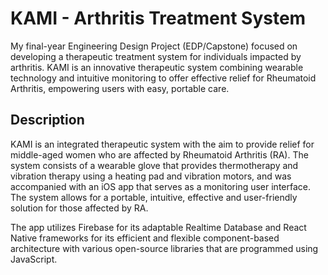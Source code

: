 # KAMI - Arthritis Treatment System 
My final-year Engineering Design Project (EDP/Capstone) focused on developing a therapeutic treatment system for individuals impacted by arthritis. KAMI is an innovative therapeutic system combining wearable technology and intuitive monitoring to offer effective relief for Rheumatoid Arthritis, empowering users with easy, portable care.

## Description 
KAMI is an integrated therapeutic system with the aim to provide relief for middle-aged women who are affected by Rheumatoid Arthritis (RA). The system consists of a wearable glove that provides thermotherapy and vibration therapy using a heating pad and vibration motors, and was accompanied with an iOS app that serves as a monitoring user interface. The system allows for a portable, intuitive, effective and user-friendly solution for those affected by RA.

The app utilizes Firebase for its adaptable Realtime Database and React Native frameworks for its efficient and flexible component-based architecture with various open-source libraries that are programmed using JavaScript. 
